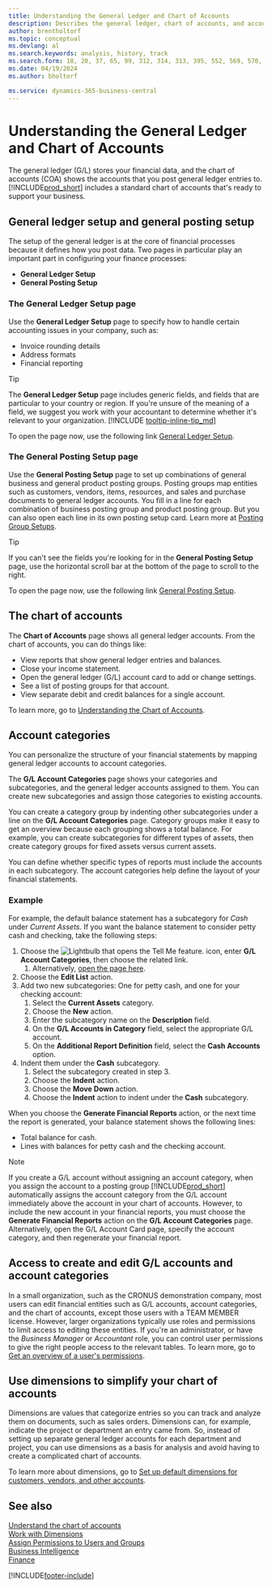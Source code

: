 ```yaml
---
title: Understanding the General Ledger and Chart of Accounts
description: Describes the general ledger, chart of accounts, and account categories. Use the General Ledger Setup page to specify handling accounting issues in your company.
author: brentholtorf
ms.topic: conceptual
ms.devlang: al
ms.search.keywords: analysis, history, track
ms.search.form: 18, 20, 37, 65, 99, 312, 314, 313, 395, 552, 569, 570, 634, 790, 791, 1158
ms.date: 04/19/2024
ms.author: bholtorf

ms.service: dynamics-365-business-central
---
```

# Understanding the General Ledger and Chart of Accounts

The general ledger (G/L) stores your financial data, and the chart of accounts (COA) shows the accounts that you post general ledger entries to. [!INCLUDE[prod_short](includes/prod_short.md)] includes a standard chart of accounts that's ready to support your business.

## General ledger setup and general posting setup

The setup of the general ledger is at the core of financial processes because it defines how you post data. Two pages in particular play an important part in configuring your finance processes:  

* **General Ledger Setup**
* **General Posting Setup**

### The **General Ledger Setup** page

Use the **General Ledger Setup** page to specify how to handle certain accounting issues in your company, such as:  

* Invoice rounding details  
* Address formats  
* Financial reporting

> [!TIP]
> The **General Ledger Setup** page includes generic fields, and fields that are particular to your country or region. If you're unsure of the meaning of a field, we suggest you work with your accountant to determine whether it's relevant to your organization. [!INCLUDE [tooltip-inline-tip_md](includes/tooltip-inline-tip_md.md)]  

To open the page now, use the following link [General Ledger Setup](https://businesscentral.dynamics.com/?page=118).

### The **General Posting Setup** page

Use the **General Posting Setup** page to set up combinations of general business and general product posting groups. Posting groups map entities such as customers, vendors, items, resources, and sales and purchase documents to general ledger accounts. You fill in a line for each combination of business posting group and product posting group. But you can also open each line in its own posting setup card. Learn more at [Posting Group Setups](finance-posting-groups.md).  

> [!TIP]
> If you can't see the fields you're looking for in the **General Posting Setup** page, use the horizontal scroll bar at the bottom of the page to scroll to the right.  

To open the page now, use the following link [General Posting Setup](https://businesscentral.dynamics.com/?page=314).

## The chart of accounts

The **Chart of Accounts** page shows all general ledger accounts. From the chart of accounts, you can do things like:  

* View reports that show general ledger entries and balances.  
* Close your income statement.  
* Open the general ledger (G/L) account card to add or change settings.  
* See a list of posting groups for that account.
* View separate debit and credit balances for a single account.

To learn more, go to [Understanding the Chart of Accounts](finance-chart-of-accounts.md).

## Account categories

You can personalize the structure of your financial statements by mapping general ledger accounts to account categories.  

The **G/L Account Categories** page shows your categories and subcategories, and the general ledger accounts assigned to them. You can create new subcategories and assign those categories to existing accounts.  

You can create a category group by indenting other subcategories under a line on the **G/L Account Categories** page. Category groups make it easy to get an overview because each grouping shows a total balance. For example, you can create subcategories for different types of assets, then create category groups for fixed assets versus current assets.  

You can define whether specific types of reports must include the accounts in each subcategory. The account categories help define the layout of your financial statements.  

### Example

For example, the default balance statement has a subcategory for *Cash* under *Current Assets*. If you want the balance statement to consider petty cash and checking, take the following steps:

1. Choose the ![Lightbulb that opens the Tell Me feature.](media/ui-search/search_small.png "Tell me what you want to do") icon, enter **G/L Account Categories**, then choose the related link.
   1. Alternatively, [open the page here](https://businesscentral.dynamics.com/?page=790).
2. Choose the **Edit List** action.
3. Add two new subcategories: One for petty cash, and one for your checking account:
   1. Select the **Current Assets** category.
   2. Choose the **New** action.
   3. Enter the subcategory name on the **Description** field.
   4. On the **G/L Accounts in Category** field, select the appropriate G/L account.
   5. On the **Additional Report Definition** field, select the **Cash Accounts** option.
4. Indent them under the **Cash** subcategory.
   1. Select the subcategory created in step 3.
   2. Choose the **Indent** action.
   3. Choose the **Move Down** action.
   4. Choose the **Indent** action to indent under the **Cash** subcategory.

When you choose the **Generate Financial Reports** action, or the next time the report is generated, your balance statement shows the following lines:

* Total balance for cash.
* Lines with balances for petty cash and the checking account.  

> [!NOTE]
> If you create a G/L account without assigning an account category, when you assign the account to a posting group [!INCLUDE[prod_short](includes/prod_short.md)] automatically assigns the account category from the G/L account immediately above the account in your chart of accounts. However, to include the new account in your financial reports, you must choose the **Generate Financial Reports** action on the **G/L Account Categories** page. Alternatively, open the G/L Account Card page, specify the account category, and then regenerate your financial report.

## Access to create and edit G/L accounts and account categories

In a small organization, such as the CRONUS demonstration company, most users can edit financial entities such as G/L accounts, account categories, and the chart of accounts, except those users with a TEAM MEMBER license. However, larger organizations typically use roles and permissions to limit access to editing these entities. If you're an administrator, or have the *Business Manager* or *Accountant* role, you can control user permissions to give the right people access to the relevant tables. To learn more, go to [Get an overview of a user's permissions](ui-define-granular-permissions.md#get-an-overview-of-a-users-permissions).  

## Use dimensions to simplify your chart of accounts

Dimensions are values that categorize entries so you can track and analyze them on documents, such as sales orders. Dimensions can, for example, indicate the project or department an entry came from. So, instead of setting up separate general ledger accounts for each department and project, you can use dimensions as a basis for analysis and avoid having to create a complicated chart of accounts.

To learn more about dimensions, go to [Set up default dimensions for customers, vendors, and other accounts](finance-dimensions.md#to-set-up-default-dimensions-for-customers-vendors-and-other-accounts).

## See also

[Understand the chart of accounts](finance-chart-of-accounts.md)  
[Work with Dimensions](finance-dimensions.md)  
[Assign Permissions to Users and Groups](ui-define-granular-permissions.md)  
[Business Intelligence](bi.md)  
[Finance](finance.md)  

[!INCLUDE[footer-include](includes/footer-banner.md)]
